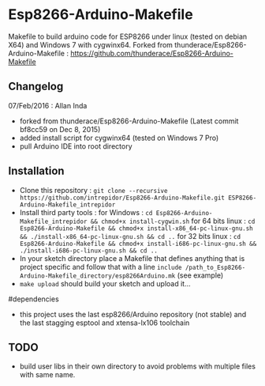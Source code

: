 # Esp8266-Arduino-Makefile
Makefile to build arduino code for ESP8266 under linux (tested on debian X64) and Windows 7 with cygwinx64.
Forked from thunderace/Esp8266-Arduino-Makefile : https://github.com/thunderace/Esp8266-Arduino-Makefile

## Changelog
07/Feb/2016 : Allan Inda
- forked from thunderace/Esp8266-Arduino-Makefile (Latest commit bf8cc59  on Dec 8, 2015)
- added install script for cygwinx64 (tested on Windows 7 Pro)
- pull Arduino IDE into root directory

## Installation
- Clone this repository : `git clone --recursive https://github.com/intrepidor/Esp8266-Arduino-Makefile.git ESP8266-Arduino-Makefile_intrepidor`
- Install third party tools : 
   for Windows : `cd Esp8266-Arduino-Makefile_intrepidor && chmod+x install-cygwin.sh`
   for 64 bits linux : `cd Esp8266-Arduino-Makefile && chmod+x install-x86_64-pc-linux-gnu.sh && ./install-x86_64-pc-linux-gnu.sh && cd ..` 
   for 32 bits linux : `cd Esp8266-Arduino-Makefile && chmod+x install-i686-pc-linux-gnu.sh && ./install-i686-pc-linux-gnu.sh && cd ..` 
- In your sketch directory place a Makefile that defines anything that is project specific and follow that with a line `include /path_to_Esp8266-Arduino-Makefile_directory/esp8266Arduino.mk` (see example)
- `make upload` should build your sketch and upload it...

#dependencies
- this project uses the last esp8266/Arduino repository (not stable) and the last stagging esptool and xtensa-lx106 toolchain

## TODO
- build user libs in their own directory to avoid problems with multiple files with same name.


